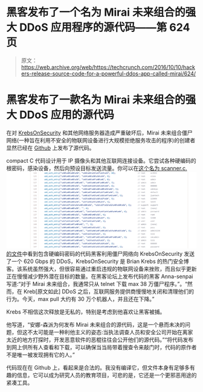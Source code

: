 # 黑客发布了一个名为 Mirai 未来组合的强大 DDoS 应用程序的源代码——第 624 页

> 原文：<https://web.archive.org/web/https://techcrunch.com/2016/10/10/hackers-release-source-code-for-a-powerful-ddos-app-called-mirai/624/>

# 黑客发布了一款名为 Mirai 未来组合的强大 DDoS 应用的源代码

在对 [KrebsOnSecurity](https://web.archive.org/web/20191216010308/https://krebsonsecurity.com/2016/10/source-code-for-iot-botnet-mirai-released/) 和其他网络服务器造成严重破坏后，Mirai 未来组合僵尸网络(一种旨在利用不安全的物联网设备进行大规模拒绝服务攻击的程序)的创建者显然已经在 [Github](https://web.archive.org/web/20191216010308/https://github.com/jgamblin/Mirai-Source-Code) 上发布了源代码。

compact C 代码设计用于 IP 摄像头和其他互联网连接设备。它尝试各种硬编码的根密码，感染设备，然后向预设目标发送流量。你可以在[这个名为 scanner.c.
![screen-shot-2016-10-10-at-10-46-27-am](img/3563aac1331bd8c03e75e6994b6237bc.png)
的文件](https://web.archive.org/web/20191216010308/https://github.com/jgamblin/Mirai-Source-Code/blob/6a5941be681b839eeff8ece1de8b245bcd5ffb02/mirai/bot/scanner.c)中看到包含硬编码密码的代码黑客利用僵尸网络向 KrebsOnSecurity 发送了一个 620 Gbps 的 DDoS，KrebsOnSecurity 是 Brian Krebs 的热门安全博客。该系统虽然强大，但很容易通过重启违规的物联网设备来挫败，而且似乎更新正在慢慢减少野外潜在目标的数量。在黑客论坛上发布代码的黑客 Anna-senpai 写道:“对于 Mirai 未来组合，我通常只从 telnet 下载 max 38 万僵尸程序。”。“然而，在 Kreb[原文如此] DDoS 之后，互联网服务提供商慢慢地关闭和清理他们的行为。今天，max pull 大约有 30 万个机器人，并且还在下降。”

Krebs 不相信这次释放是无私的，特别是考虑到他喜欢让黑客被捕。

他写道，“安娜-森派为何发布 Mirai 未来组合的源代码，这是一个悬而未决的问题，但这不太可能是一种利他主义的姿态:当执法调查人员和安全公司开始在离家太近的地方打探时，开发恶意软件的恶棍往往会公开他们的源代码。”“将代码发布到网上供所有人查看和下载，可以确保当当局带着搜查令来敲门时，代码的原作者不是唯一被发现拥有它的人。”

代码现在在 Github 上，看起来是合法的。我没有编译它，但文件本身有足够多有趣的信息，它可以成为研究人员的教育项目，可悲的是，它还是一个更邪恶用途的紧凑工具。